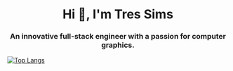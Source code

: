<h1 align="center">Hi 👋, I'm Tres Sims</h1>
<h3 align="center">An innovative full-stack engineer with a passion for computer graphics.</h3>


[![Top Langs](https://github-readme-stats-five-lilac-15.vercel.app/api/top-langs/?username=TresSims&layout=donut&theme=tokyonight&hide=css,handlebars)](https://github.com/anuraghazra/github-readme-stats)
